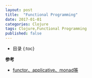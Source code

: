 ```yaml
---
layout: post
title:  "Functional Programming"
date: 2017-01-01
categories: Clojure
tags: Clojure,Functional Programming
published: false
---
```

* 目录
{:toc}


**参考**
- [functor、applicative、monad等](http://skaka.me/blog/2015/12/19/functor-applicative-monad-scala-haskell/)

